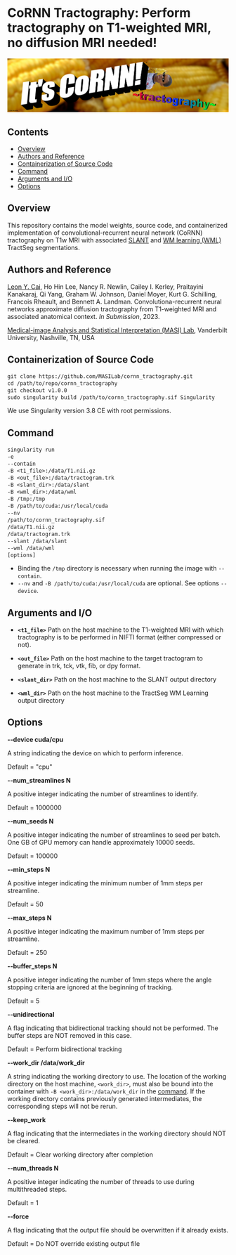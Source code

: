 # CoRNN Tractography: Perform tractography on T1-weighted MRI, no diffusion MRI needed!

![itscornn](https://github.com/MASILab/cornn_tractography/blob/master/CoRNN.png?raw=true)

## Contents

* [Overview](#overview)
* [Authors and Reference](#authors-and-reference)
* [Containerization of Source Code](#containerization-of-source-code)
* [Command](#command)
* [Arguments and I/O](#arguments-and-io)
* [Options](#options)

## Overview

This repository contains the model weights, source code, and containerized implementation of convolutional-recurrent neural network (CoRNN) tractography on T1w MRI with associated [SLANT](https://github.com/MASILab/SLANTbrainSeg) and [WM learning (WML)](https://github.com/MASILab/WM_learning_release) TractSeg segmentations. 

## Authors and Reference

[Leon Y. Cai](mailto:leon.y.cai@vanderbilt.edu), Ho Hin Lee, Nancy R. Newlin, Cailey I. Kerley, Praitayini Kanakaraj, Qi Yang, Graham W. Johnson, Daniel Moyer, Kurt G. Schilling, Francois Rheault, and Bennett A. Landman. Convolutiona-recurrent neural networks approximate diffusion tractography from T1-weighted MRI and associated anatomical context. *In Submission*, 2023.

[Medical-image Analysis and Statistical Interpretation (MASI) Lab](https://my.vanderbilt.edu/masi), Vanderbilt University, Nashville, TN, USA

## Containerization of Source Code

    git clone https://github.com/MASILab/cornn_tractography.git
    cd /path/to/repo/cornn_tractography
    git checkout v1.0.0
    sudo singularity build /path/to/cornn_tractography.sif Singularity

We use Singularity version 3.8 CE with root permissions.

## Command

    singularity run 
    -e 
    --contain
    -B <t1_file>:/data/T1.nii.gz
    -B <out_file>:/data/tractogram.trk
    -B <slant_dir>:/data/slant
    -B <wml_dir>:/data/wml
    -B /tmp:/tmp
    -B /path/to/cuda:/usr/local/cuda
    --nv
    /path/to/cornn_tractography.sif
    /data/T1.nii.gz
    /data/tractogram.trk
    --slant /data/slant
    --wml /data/wml
    [options]
    
* Binding the `/tmp` directory is necessary when running the image with `--contain`.
* `--nv` and `-B /path/to/cuda:/usr/local/cuda` are optional. See options `--device`.

## Arguments and I/O

* **`<t1_file>`** Path on the host machine to the T1-weighted MRI with which tractography is to be performed in NIFTI format (either compressed or not).

* **`<out_file>`** Path on the host machine to the target tractogram to generate in trk, tck, vtk, fib, or dpy format.

* **`<slant_dir>`** Path on the host machine to the SLANT output directory

* **`<wml_dir>`** Path on the host machine to the TractSeg WM Learning output directory

## Options

**--device cuda/cpu**

A string indicating the device on which to perform inference.

Default = "cpu"

**--num_streamlines N**

A positive integer indicating the number of streamlines to identify.

Default = 1000000

**--num_seeds N**

A positive integer indicating the number of streamlines to seed per batch. One GB of GPU memory can handle approximately 10000 seeds.

Default = 100000

**--min_steps N**

A positive integer indicating the minimum number of 1mm steps per streamline.

Default = 50

**--max_steps N**

A positive integer indicating the maximum number of 1mm steps per streamline.

Default = 250

**--buffer_steps N**

A positive integer indicating the number of 1mm steps where the angle stopping criteria are ignored at the beginning of tracking.

Default = 5

**--unidirectional**

A flag indicating that bidirectional tracking should not be performed. The buffer steps are NOT removed in this case.

Default = Perform bidirectional tracking

**--work_dir /data/work_dir**

A string indicating the working directory to use. The location of the working directory on the host machine, `<work_dir>`, must also be bound into the container with `-B <work_dir>:/data/work_dir` in the [command](#command). If the working directory contains previously generated intermediates, the corresponding steps will not be rerun.

**--keep_work**

A flag indicating that the intermediates in the working directory should NOT be cleared.

Default = Clear working directory after completion

**--num_threads N**

A positive integer indicating the number of threads to use during multithreaded steps.

Default = 1

**--force**

A flag indicating that the output file should be overwritten if it already exists.

Default = Do NOT override existing output file
